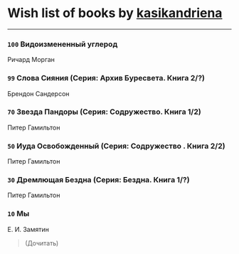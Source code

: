 # Wish list of books by [kasikandriena](http://vk.com/id152488954)
---

### `100` Видоизмененный углерод
Ричард Морган

### `99` Слова Сияния (Серия: Архив Буресвета. Книга 2/?)
Брендон Сандерсон

### `70` Звезда Пандоры (Серия: Содружество. Книга 1/2)
Питер Гамильтон

### `50` Иуда Освобожденный (Серия: Содружество . Книга 2/2)
Питер Гамильтон

### `30` Дремлющая Бездна (Серия: Бездна. Книга 1/?)
Питер Гамильтон

### `10` Мы
Е. И. Замятин
> (Дочитать)

